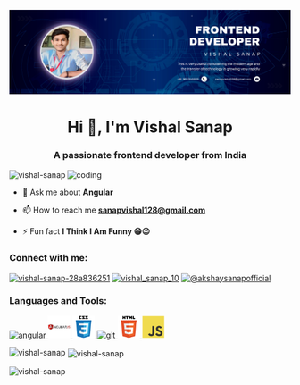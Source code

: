 ![logo](https://github.com/Vishal-sanap/Vishal-sanap/blob/main/Git%20Banner.png)
<h1 align="center">Hi 👋, I'm Vishal Sanap</h1>
<h3 align="center">A passionate frontend developer from India</h3>

<img align="right" alt="coding" width="400" src="https://user-images.githubusercontent.com/55389276/140866485-8fb1c876-9a8f-4d6a-98dc-08c4981eaf70.gif">

<p align="left"> <img src="https://komarev.com/ghpvc/?username=vishal-sanap&label=Profile%20views&color=0e75b6&style=flat" alt="vishal-sanap" /> </p>

- 💬 Ask me about **Angular**

- 📫 How to reach me **sanapvishal128@gmail.com**

- ⚡ Fun fact **I Think I Am Funny 😁😉**

<h3 align="left">Connect with me:</h3>
<p align="left">
<a href="https://linkedin.com/in/vishal-sanap-28a836251" target="blank"><img align="center" src="https://raw.githubusercontent.com/rahuldkjain/github-profile-readme-generator/master/src/images/icons/Social/linked-in-alt.svg" alt="vishal-sanap-28a836251" height="30" width="40" /></a>
<a href="https://instagram.com/vishal_sanap_10" target="blank"><img align="center" src="https://raw.githubusercontent.com/rahuldkjain/github-profile-readme-generator/master/src/images/icons/Social/instagram.svg" alt="vishal_sanap_10" height="30" width="40" /></a>
<a href="https://www.youtube.com/c/@akshaysanapofficial" target="blank"><img align="center" src="https://raw.githubusercontent.com/rahuldkjain/github-profile-readme-generator/master/src/images/icons/Social/youtube.svg" alt="@akshaysanapofficial" height="30" width="40" /></a>
</p>

<h3 align="left">Languages and Tools:</h3>
<p align="left"> <a href="https://angular.io" target="_blank" rel="noreferrer"> <img src="https://angular.io/assets/images/logos/angular/angular.svg" alt="angular" width="40" height="40"/> </a> <a href="https://angular.io" target="_blank" rel="noreferrer"> <img src="https://raw.githubusercontent.com/devicons/devicon/master/icons/angularjs/angularjs-original-wordmark.svg" alt="angularjs" width="40" height="40"/> </a> <a href="https://www.w3schools.com/css/" target="_blank" rel="noreferrer"> <img src="https://raw.githubusercontent.com/devicons/devicon/master/icons/css3/css3-original-wordmark.svg" alt="css3" width="40" height="40"/> </a> <a href="https://git-scm.com/" target="_blank" rel="noreferrer"> <img src="https://www.vectorlogo.zone/logos/git-scm/git-scm-icon.svg" alt="git" width="40" height="40"/> </a> <a href="https://www.w3.org/html/" target="_blank" rel="noreferrer"> <img src="https://raw.githubusercontent.com/devicons/devicon/master/icons/html5/html5-original-wordmark.svg" alt="html5" width="40" height="40"/> </a> <a href="https://developer.mozilla.org/en-US/docs/Web/JavaScript" target="_blank" rel="noreferrer"> <img src="https://raw.githubusercontent.com/devicons/devicon/master/icons/javascript/javascript-original.svg" alt="javascript" width="40" height="40"/> </a> </p>

<p><img align="left" src="https://github-readme-stats.vercel.app/api/top-langs?username=vishal-sanap&show_icons=true&locale=en&layout=compact" alt="vishal-sanap" /></p>

<p>&nbsp;<img align="center" src="https://github-readme-stats.vercel.app/api?username=vishal-sanap&show_icons=true&locale=en" alt="vishal-sanap" /></p>

<p><img align="center" src="https://github-readme-streak-stats.herokuapp.com/?user=vishal-sanap&" alt="vishal-sanap" /></p>
